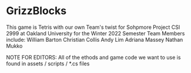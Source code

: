 # GrizzBlocks

This game is Tetris with our own Team's twist for Sohpmore Project CSI 2999 at Oakland University for the Winter 2022 Semester Team Members include: William Barton Christian Collis Andy Lim Adriana Massey Nathan Mukko

NOTE FOR EDITORS: All of the ethods and game code we want to use is found in assets / scripts / *.cs files
